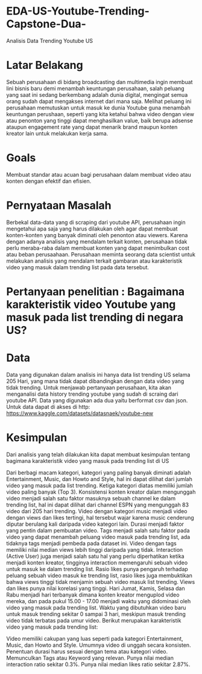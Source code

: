 # EDA-US-Youtube-Trending-Capstone-Dua-
Analisis Data Trending Youtube US
# Latar Belakang

Sebuah perusahaan di bidang broadcasting dan multimedia ingin membuat lini bisnis baru demi menambah keuntungan perusahaan, salah peluang yang saat ini sedang berkembang adalah dunia digital, mengingat semua orang sudah dapat mengakses internet dari mana saja. Melihat peluang ini perusahaan memutuskan untuk masuk ke dunia Youtube guna menambah keuntungan perushaan, seperti yang kita ketahui bahwa video dengan view atau penonton yang tinggi dapat menghasilkan value, baik berupa adsense ataupun engagement rate yang dapat menarik brand maupun konten kreator lain untuk melakukan kerja sama.

# Goals

Membuat standar atau acuan bagi perusahaan dalam membuat video atau konten dengan efektif dan efisien.

# Pernyataan Masalah

Berbekal data-data yang di scraping dari youtube API, perusahaan ingin mengetahui apa saja yang harus dilakukan oleh agar dapat membuat konten-konten yang banyak diminati oleh penonton atau viewers. Karena dengan adanya analisis yang mendalam terkait konten, perusahaan tidak perlu meraba-raba dalam membuat konten yang dapat menimbulkan cost atau beban perusaahaan. Perusahaan meminta seorang data scientist untuk melakukan analisis yang mendalam terkait gambaran atau karakteristik video yang masuk dalam trending list pada data tersebut.

# Pertanyaan penelitian : Bagaimana karakteristik video Youtube yang masuk pada list trending di negara US?

# Data

Data yang digunakan dalam analisis ini hanya data list trending US selama 205 Hari, yang mana tidak dapat dibandingkan dengan data video yang tidak trending. Untuk menjawab pertanyaan perusahaan, kita akan menganalisi data history trending youtube yang sudah di scraing dari youtube API. Data yang digunakan ada dua yaitu berformat csv dan json. Untuk data dapat di akses di http: https://www.kaggle.com/datasets/datasnaek/youtube-new

# Kesimpulan
Dari analisis yang telah dilakukan kita dapat membuat kesimpulan tentang bagimana karakteristik video yang masuk pada trending list di US

Dari berbagi macam kategori, kategori yang paling banyak diminati adalah Entertainment, Music, dan Howto and Style, hal ini dapat dilihat dari jumlah video yang masuk pada list trending. Ketiga kategori diatas memiliki jumlah video paling banyak (Top 3).
Konsistensi konten kreator dalam mengunggah video menjadi salah satu faktor masuknya sebuah channel ke dalam trending list, hal ini dapat dilihat dari channel ESPN yang mengunggah 83 video dari 205 hari trending.
Video dengan kategori music menjadi video dengan views dan likes tertingi, hal tersebut wajar karena music cenderung diputar berulang kali daripada video kategori lain.
Durasi menjadi faktor yang pentin dalam pembuatan video.
Tags menjadi salah satu faktor pada video yang dapat menambah peluang video masuk pada trending list, ada tidaknya tags menjadi pembeda pada dataset ini. Video dengan tags memiliki nilai median views lebih tinggi daripada yang tidak.
Interaction (Active User) juga menjadi salah satu hal yang perlu diperhatikan ketika menjadi konten kreator, tingginya interaction memengaruhi sebuah video untuk masuk ke dalam trending list.
Rasio likes punya pengaruh terhadap peluang sebuah video masuk ke trending list, rasio likes juga membuktikan bahwa views tinggi tidak menjamin sebuah video masuk list trending.
Views dan likes punya nilai korelasi yang tinggi.
Hari Jumat, Kamis, Selasa dan Rabu menjadi hari terbanyak dimana konten kreator menguplod video mereka, dan pada pukul 15.00 - 17.00 menjadi waktu yang didominasi oleh video yang masuk pada trending list.
Waktu yang dibutuhkan video baru untuk masuk trending sekitar 0 sampai 3 hari, meskipun masuk trending video tidak terbatas pada umur video.
Berikut merupakan karakteristik video yang masuk pada trending list:

Video memiliki cakupan yang luas seperti pada kategori Entertainment, Music, dan Howto and Style.
Umumnya video di unggah secara konsisten.
Penentuan durasi harus sesuai dengan tema atau kategori video.
Memunculkan Tags atau Keyword yang relevan.
Punya nilai median interaction ratio sekitar 0.3%.
Punya nilai median likes ratio sekitar 2.87%.
